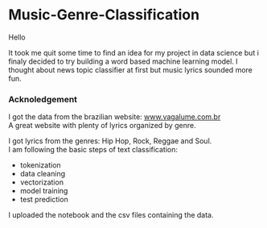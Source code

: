 # Music-Genre-Classification

Hello

It took me quit some time to find an idea for my project in data science but i finaly decided to try building a word based machine learning model.
I thought about news topic classifier at first but music lyrics sounded more fun.


### Acknoledgement
I got the data from the brazilian website:   www.vagalume.com.br <br> 
A great website with plenty of lyrics organized by genre.

I got lyrics from the genres: Hip Hop, Rock, Reggae and Soul.<br> 
I am following the basic steps of text classification:
* tokenization
* data cleaning
* vectorization
* model training
* test prediction

I uploaded the notebook and the csv files containing the data.
